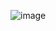 ![image](https://github.com/bigbadcyborg/leetcode/assets/140563635/3f276234-c399-4405-80c0-d7b31b344aeb)
